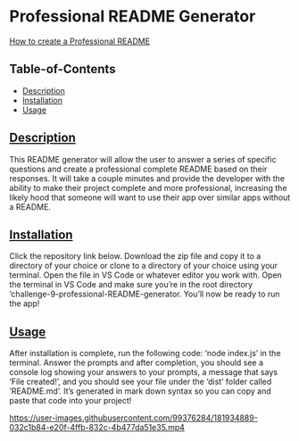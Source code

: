 # Professional README Generator

[How to create a Professional README](https://coding-boot-camp.github.io/full-stack/github/professional-readme-guide)

  ## Table-of-Contents

  * [Description](#description)
  * [Installation](#installation)
  * [Usage](#usage)
  
  ## [Description](#table-of-contents)

  This README generator will allow the user to answer a series of specific questions and create a professional complete README based on their responses. It will take a couple minutes and provide the developer with the ability to make their project complete and more professional, increasing the likely hood that someone will want to use their app over similar apps without a README.

  ## [Installation](#table-of-contents)

  Click the repository link below. Download the zip file and copy it to a directory of your choice or clone to a directory of your choice using your terminal.  Open the file in VS Code or whatever editor you work with. Open the terminal in VS Code and make sure you’re in the root directory ‘challenge-9-professional-README-generator. You’ll now be ready to run the app!


  ## [Usage](#table-of-contents)

  After installation is complete, run the following code: ‘node index.js’ in the terminal. Answer the prompts and after completion, you should see a console log showing your answers to your prompts, a message that says ‘File created!’, and you should see your file under the ‘dist’ folder called ‘README.md’. It’s generated in mark down syntax so you can copy and paste that code into your project!
  

https://user-images.githubusercontent.com/99376284/181934889-032c1b84-e20f-4ffb-832c-4b477da51e35.mp4


